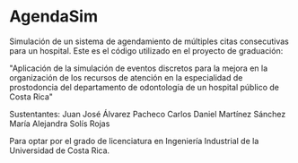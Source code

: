 # AgendaSim
 Simulación de un sistema de agendamiento de múltiples citas consecutivas para un hospital. Este es el código utilizado en el proyecto de graduación:

"Aplicación de la simulación de eventos discretos para la mejora en la 
organización de los recursos de atención en la especialidad de prostodoncia 
del departamento de odontología de un hospital público de Costa Rica"

Sustentantes:
Juan José Álvarez Pacheco
Carlos Daniel Martínez Sánchez
María Alejandra Solís Rojas

Para optar por el grado de licenciatura en Ingeniería Industrial de la Universidad de Costa Rica.
